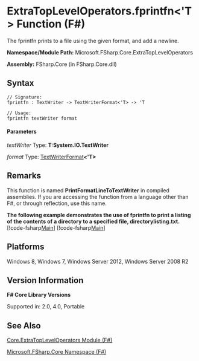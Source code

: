 # ExtraTopLevelOperators.fprintfn<'T> Function (F#)

The fprintfn prints to a file using the given format, and add a newline.

**Namespace/Module Path:** Microsoft.FSharp.Core.ExtraTopLevelOperators

**Assembly:** FSharp.Core (in FSharp.Core.dll)


## Syntax

```
// Signature:
fprintfn : TextWriter -> TextWriterFormat<'T> -> 'T

// Usage:
fprintfn textWriter format
```

#### Parameters
*textWriter*
Type: **T:System.IO.TextWriter**


*format*
Type: [TextWriterFormat](http://msdn.microsoft.com/en-us/library/2080c4a5-7bdd-4a01-8e01-10b498af92de)**&lt;'T&gt;**




## Remarks
This function is named **PrintFormatLineToTextWriter** in compiled assemblies. If you are accessing the function from a language other than F#, or through reflection, use this name.

**The following example demonstrates the use of fprintfn to print a listing of the contents of a directory to a specified file, directorylisting.txt.**
[!code-fsharp[Main](snippets/fscorelib2/snippet5.fs)]
[!code-fsharp[Main](snippets/fscorelib2/snippet6.fs)]
## Platforms
Windows 8, Windows 7, Windows Server 2012, Windows Server 2008 R2


## Version Information
**F# Core Library Versions**

Supported in: 2.0, 4.0, Portable




## See Also
[Core.ExtraTopLevelOperators Module &#40;F&#35;&#41;](Core.ExtraTopLevelOperators+Module+%28FSharp%29.md)

[Microsoft.FSharp.Core Namespace &#40;F&#35;&#41;](Microsoft.FSharp.Core+Namespace+%28FSharp%29.md)

